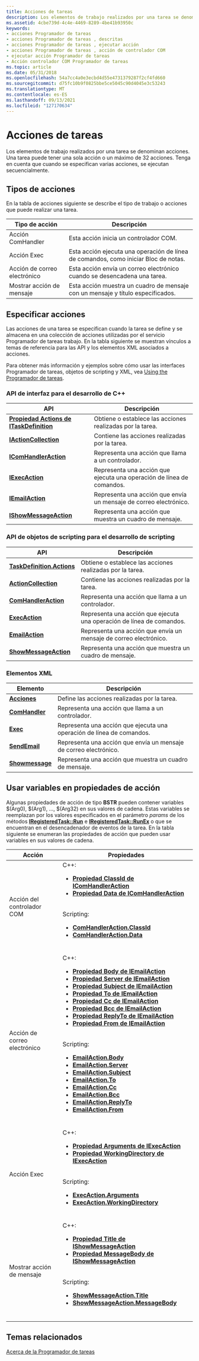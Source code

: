 ```yaml
---
title: Acciones de tareas
description: Los elementos de trabajo realizados por una tarea se denominan acciones. Una tarea puede tener una sola acción o un máximo de 32 acciones. Tenga en cuenta que cuando se especifican varias acciones, se ejecutan secuencialmente.
ms.assetid: 4cbe739d-4c4e-4469-8289-4be41b93950c
keywords:
- acciones Programador de tareas
- acciones Programador de tareas , descritas
- acciones Programador de tareas , ejecutar acción
- acciones Programador de tareas , acción de controlador COM
- ejecutar acción Programador de tareas
- Acción controlador COM Programador de tareas
ms.topic: article
ms.date: 05/31/2018
ms.openlocfilehash: 54a7cc4a0e3ecbd4d55e4731379287f2cf4fd660
ms.sourcegitcommit: d75fc10b9f0825bbe5ce5045c90d4045e3c53243
ms.translationtype: MT
ms.contentlocale: es-ES
ms.lasthandoff: 09/13/2021
ms.locfileid: "127170634"
---
```

# <a name="task-actions"></a>Acciones de tareas

Los elementos de trabajo realizados por una tarea se denominan acciones. Una tarea puede tener una sola acción o un máximo de 32 acciones. Tenga en cuenta que cuando se especifican varias acciones, se ejecutan secuencialmente.

## <a name="types-of-actions"></a>Tipos de acciones

En la tabla de acciones siguiente se describe el tipo de trabajo o acciones que puede realizar una tarea.

| Tipo de acción      | Descripción                                                             |
|---------------------|-------------------------------------------------------------------------|
| Acción ComHandler   | Esta acción inicia un controlador COM.                                        |
| Acción Exec         | Esta acción ejecuta una operación de línea de comandos, como iniciar Bloc de notas. |
| Acción de correo electrónico       | Esta acción envía un correo electrónico cuando se desencadena una tarea.                    |
| Mostrar acción de mensaje | Esta acción muestra un cuadro de mensaje con un mensaje y título especificados.     |



 

## <a name="specifying-actions"></a>Especificar acciones

Las acciones de una tarea se especifican cuando la tarea se define y se almacena en una colección de acciones utilizadas por el servicio Programador de tareas trabajo. En la tabla siguiente se muestran vínculos a temas de referencia para las API y los elementos XML asociados a acciones.

Para obtener más información y ejemplos sobre cómo usar las interfaces Programador de tareas, objetos de scripting y XML, vea [Using the Programador de tareas](using-the-task-scheduler.md).

### <a name="interface-apis-for-c-development"></a>API de interfaz para el desarrollo de C++



| API                                                                    | Descripción                                                  |
|------------------------------------------------------------------------|--------------------------------------------------------------|
| [**Propiedad Actions de ITaskDefinition**](/windows/desktop/api/taskschd/nf-taskschd-itaskdefinition-get_actions) | Obtiene o establece las acciones realizadas por la tarea.              |
| [**IActionCollection**](/windows/desktop/api/taskschd/nn-taskschd-iactioncollection)                         | Contiene las acciones realizadas por la tarea.                  |
| [**IComHandlerAction**](/windows/desktop/api/taskschd/nn-taskschd-icomhandleraction)                         | Representa una acción que llama a un controlador.                   |
| [**IExecAction**](/windows/desktop/api/taskschd/nn-taskschd-iexecaction)                                     | Representa una acción que ejecuta una operación de línea de comandos. |
| [**IEmailAction**](/windows/desktop/api/taskschd/nn-taskschd-iemailaction)                                   | Representa una acción que envía un mensaje de correo electrónico.            |
| [**IShowMessageAction**](/windows/desktop/api/taskschd/nn-taskschd-ishowmessageaction)                       | Representa una acción que muestra un cuadro de mensaje.               |



 

### <a name="scripting-object-apis-for-scripting-development"></a>API de objetos de scripting para el desarrollo de scripting



| API                                                      | Descripción                                                  |
|----------------------------------------------------------|--------------------------------------------------------------|
| [**TaskDefinition.Actions**](taskdefinition-actions.md) | Obtiene o establece las acciones realizadas por la tarea.              |
| [**ActionCollection**](actioncollection.md)             | Contiene las acciones realizadas por la tarea.                  |
| [**ComHandlerAction**](comhandleraction.md)             | Representa una acción que llama a un controlador.                   |
| [**ExecAction**](execaction.md)                         | Representa una acción que ejecuta una operación de línea de comandos. |
| [**EmailAction**](emailaction.md)                       | Representa una acción que envía un mensaje de correo electrónico.            |
| [**ShowMessageAction**](showmessageaction.md)           | Representa una acción que muestra un cuadro de mensaje.               |



 

### <a name="xml-elements"></a>Elementos XML



| Elemento                                                                    | Descripción                                                  |
|----------------------------------------------------------------------------|--------------------------------------------------------------|
| [**Acciones**](taskschedulerschema-actions-tasktype-element.md)            | Define las acciones realizadas por la tarea.                   |
| [**ComHandler**](taskschedulerschema-comhandler-actiongroup-element.md)   | Representa una acción que llama a un controlador.                   |
| [**Exec**](taskschedulerschema-exec-actiongroup-element.md)               | Representa una acción que ejecuta una operación de línea de comandos. |
| [**SendEmail**](taskschedulerschema-sendemail-actiongroup-element.md)     | Representa una acción que envía un mensaje de correo electrónico.            |
| [**Showmessage**](taskschedulerschema-showmessage-actiongroup-element.md) | Representa una acción que muestra un cuadro de mensaje.               |



 

## <a name="using-variables-in-action-properties"></a>Usar variables en propiedades de acción

Algunas propiedades de acción de tipo **BSTR** pueden contener variables $(Arg0), $(Arg1), ..., $(Arg32) en sus valores de cadena. Estas variables se reemplazan por los valores especificados en el parámetro *params* de los métodos [**IRegisteredTask::Run**](/windows/desktop/api/taskschd/nf-taskschd-iregisteredtask-run) e [**IRegisteredTask::RunEx**](/windows/desktop/api/taskschd/nf-taskschd-iregisteredtask-runex) o que se encuentran en el desencadenador de eventos de la tarea. En la tabla siguiente se enumeran las propiedades de acción que pueden usar variables en sus valores de cadena.


| Acción | Propiedades | 
|--------|------------|
| Acción del controlador COM | C++:<ul><li><a href="/windows/desktop/api/taskschd/nf-taskschd-icomhandleraction-get_classid"><strong>Propiedad ClassId de IComHandlerAction</strong></a></li><li><a href="/windows/desktop/api/taskschd/nf-taskschd-icomhandleraction-get_data"><strong>Propiedad Data de IComHandlerAction</strong></a></li></ul><br /> Scripting:<ul><li><a href="comhandleraction-classid.md"><strong>ComHandlerAction.ClassId</strong></a></li><li><a href="comhandleraction-data.md"><strong>ComHandlerAction.Data</strong></a></li></ul><br /> | 
| Acción de correo electrónico | C++:<ul><li><a href="/windows/desktop/api/taskschd/nf-taskschd-iemailaction-get_body"><strong>Propiedad Body de IEmailAction</strong></a></li><li><a href="/windows/desktop/api/taskschd/nf-taskschd-iemailaction-get_server"><strong>Propiedad Server de IEmailAction</strong></a></li><li><a href="/windows/desktop/api/taskschd/nf-taskschd-iemailaction-get_subject"><strong>Propiedad Subject de IEmailAction</strong></a></li><li><a href="/windows/desktop/api/taskschd/nf-taskschd-iemailaction-get_to"><strong>Propiedad To de IEmailAction</strong></a></li><li><a href="/windows/desktop/api/taskschd/nf-taskschd-iemailaction-get_cc"><strong>Propiedad Cc de IEmailAction</strong></a></li><li><a href="/windows/desktop/api/taskschd/nf-taskschd-iemailaction-get_bcc"><strong>Propiedad Bcc de IEmailAction</strong></a></li><li><a href="/windows/desktop/api/taskschd/nf-taskschd-iemailaction-get_replyto"><strong>Propiedad ReplyTo de IEmailAction</strong></a></li><li><a href="/windows/desktop/api/taskschd/nf-taskschd-iemailaction-get_from"><strong>Propiedad From de IEmailAction</strong></a></li></ul><br /> Scripting:<ul><li><a href="emailaction-body.md"><strong>EmailAction.Body</strong></a></li><li><a href="emailaction-server.md"><strong>EmailAction.Server</strong></a></li><li><a href="emailaction-subject.md"><strong>EmailAction.Subject</strong></a></li><li><a href="emailaction-to.md"><strong>EmailAction.To</strong></a></li><li><a href="emailaction-cc.md"><strong>EmailAction.Cc</strong></a></li><li><a href="emailaction-bcc.md"><strong>EmailAction.Bcc</strong></a></li><li><a href="emailaction-replyto.md"><strong>EmailAction.ReplyTo</strong></a></li><li><a href="emailaction-from.md"><strong>EmailAction.From</strong></a></li></ul><br /> | 
| Acción Exec | C++:<ul><li><a href="/windows/desktop/api/taskschd/nf-taskschd-iexecaction-get_arguments"><strong>Propiedad Arguments de IExecAction</strong></a></li><li><a href="/windows/desktop/api/taskschd/nf-taskschd-iexecaction-get_workingdirectory"><strong>Propiedad WorkingDirectory de IExecAction</strong></a></li></ul><br /> Scripting:<ul><li><a href="execaction-arguments.md"><strong>ExecAction.Arguments</strong></a></li><li><a href="execaction-workingdirectory.md"><strong>ExecAction.WorkingDirectory</strong></a></li></ul><br /> | 
| Mostrar acción de mensaje | C++:<ul><li><a href="/windows/desktop/api/taskschd/nf-taskschd-ishowmessageaction-get_title"><strong>Propiedad Title de IShowMessageAction</strong></a></li><li><a href="/windows/desktop/api/taskschd/nf-taskschd-ishowmessageaction-get_messagebody"><strong>Propiedad MessageBody de IShowMessageAction</strong></a></li></ul><br /> Scripting:<ul><li><a href="showmessageaction-title.md"><strong>ShowMessageAction.Title</strong></a></li><li><a href="showmessageaction-messagebody.md"><strong>ShowMessageAction.MessageBody</strong></a></li></ul><br /> | 




 

## <a name="related-topics"></a>Temas relacionados

<dl> <dt>

[Acerca de la Programador de tareas](about-the-task-scheduler.md)
</dt> </dl>

 

 





